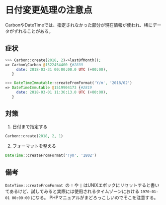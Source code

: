 # 日付変更処理の注意点

CarbonやDateTimeでは、指定されなかった部分が現在情報が使われ、稀にデータがずれることがある。

## 症状

```php
>>> Carbon::create(2018, 2)->lastOfMonth();
=> Carbon\Carbon @1522454400 {#2839
     date: 2018-03-31 00:00:00.0 UTC (+00:00),
   }

>>> DateTimeImmutable::createFromFormat('Y/m', '2018/02')
=> DateTimeImmutable @1519904173 {#2819
     date: 2018-03-01 11:36:13.0 UTC (+00:00),
   }
```

## 対策

1. 日付まで指定する
```php
Carbon::create(2018, 2, 1)
```
2. フォーマットを整える
```php
DateTime::createFromFormat('!ym', '1802')
```

## 備考
`DateTime::createFromFormat `の `!` や `|` はUNIXエポックにリセットすると書いてあるけど、試してみると実際には使用されるタイムゾーンにおける `1970-01-01 00:00:00` になる。
PHPマニュアルがまどろっこしいのでそこを注意する。